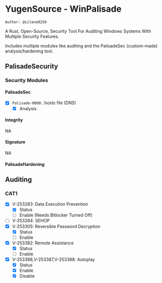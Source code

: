 # YugenSource - WinPalisade

`Author: @silene0259`

A Rust, Open-Source, Security Tool For Auditing Windows Systems With Multiple Security Features.

Includes multiple modules like auditing and the PalisadeSec (custom-made) analysis/hardening tool.

## PalisadeSecurity

### Security Modules

#### PalisadeSec

- [X] `Palisade-0000`: .hosts file (DNS)
  - [X] Analysis

#### Integrity

NA

#### Signature

NA

#### PalisadeHardening

## Auditing

### CAT1

- [X] V-253283: Data Execution Prevention
  - [X] Status
  - [ ] Enable (Needs Bitlocker Turned Off)
- [ ] V-253284: SEHOP 
- [X] V-253305: Reversible Password Decryption
  - [X] Status
  - [ ] Enable
- [X] V-253382: Remote Assistance
  - [X] Status
  - [ ] Enable
- [X] V-253388,V-253387,V-253388: Autoplay
  - [X] Status
  - [X] Enable
  - [X] Disable 
